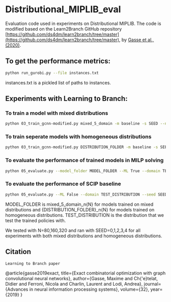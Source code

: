 # Distributional_MIPLIB_eval

Evaluation code used in experiments on Distributional MIPLIB. The code is modified based on the Learn2Branch GitHub repository [https://github.com/ds4dm/learn2branch/tree/master](https://github.com/ds4dm/learn2branch/tree/master), by [Gasse et al., (2020)](https://arxiv.org/abs/1906.01629).

## To get the performance metrics:
```bash
python run_gurobi.py --file instances.txt
```
instances.txt is a pickled list of paths to instances.

## Experiments with Learning to Branch:
### To train a model with mixed distributions
```bash
python 03_train_gcnn-modified.py mixed_5_domain -m baseline -s SEED --n_samples_per_domain N
```
### To train seperate models with homogeneous distributions 
```bash
python 03_train_gcnn-modified.py DISTRIBUTION_FOLDER -m baseline -s SEED --n_samples_per_domain N
```


### To evaluate the performance of trained models in MILP solving
```bash
python 05_evaluate.py --model_folder MODEL_FOLDER --ML True --domain TEST_DISTRIBUTION --seed SEED --save_folder SAVE_PATH
```
### To evaluate the performance of SCIP baseline
```bash
python 05_evaluate.py --ML False --domain TEST_DISTRIBUTION --seed SEED --save_folder SAVE_PATH
```

MODEL_FOLDER is mixed_5_domain_n{N} for models trained on mixed distributions and {DISTRIBUTION_FOLDER}_n{N} for models trained on homogeneous distributions. TEST_DISTRIBUTION is the distribution that we test the trained policies with.

We tested with N=80,160,320 and ran with SEED=0,1,2,3,4 for all experiments with both mixed distributions and homogeneous distributions.

## Citation
```bash
Learning to Branch paper
```
@article{gasse2019exact,
  title={Exact combinatorial optimization with graph convolutional neural networks},
  author={Gasse, Maxime and Ch{\'e}telat, Didier and Ferroni, Nicola and Charlin, Laurent and Lodi, Andrea},
  journal={Advances in neural information processing systems},
  volume={32},
  year={2019}
}
```

